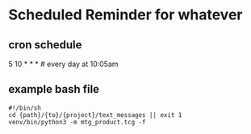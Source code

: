 # Scheduled Reminder for whatever

## cron schedule
5 10 * * * # every day at 10:05am

## example bash file
```
#!/bin/sh
cd {path}/{to}/{project}/text_messages || exit 1
venv/bin/python3 -m mtg_product.tcg -f
```